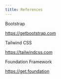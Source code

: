 ```yaml
---
title: References
---
```


Bootstrap

https://getbootstrap.com

Tailwind CSS

https://tailwindcss.com

Foundation Framework

https://get.foundation

